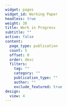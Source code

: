 ```yaml
---
widget: pages
widget_id: Working Paper
headless: true
weight: 30
title: Work in Progress
subtitle: ""
active: false
content:
  page_type: publication
  count: 5
  offset: 0
  order: desc
  filters:
    tag: ""
    category: ""
    publication_type: ""
    author: ""
    exclude_featured: true
design:
  view: 4
---
```

